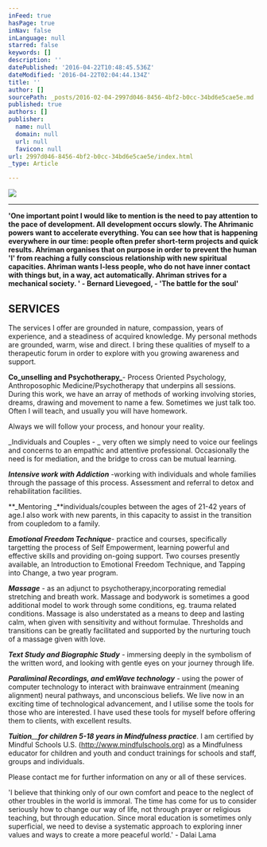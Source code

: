 ```yaml
---
inFeed: true
hasPage: true
inNav: false
inLanguage: null
starred: false
keywords: []
description: ''
datePublished: '2016-04-22T10:48:45.536Z'
dateModified: '2016-04-22T02:04:44.134Z'
title: ''
author: []
sourcePath: _posts/2016-02-04-2997d046-8456-4bf2-b0cc-34bd6e5cae5e.md
published: true
authors: []
publisher:
  name: null
  domain: null
  url: null
  favicon: null
url: 2997d046-8456-4bf2-b0cc-34bd6e5cae5e/index.html
_type: Article

---
```

![](https://the-grid-user-content.s3-us-west-2.amazonaws.com/74232932-7976-4185-92a0-900bc61090b5.jpg)

****

**'One important point I would like to mention is the need to pay attention to the pace of development. All development occurs slowly. The Ahrimanic powers want to accelerate everything. You can see how that is happening everywhere in our time: people often prefer short-term projects and quick results. Ahriman organises that on purpose in order to prevent the human 'I' from reaching a fully conscious relationship with new spiritual capacities. Ahriman wants I-less people, who do not have inner contact with things but, in a way, act automatically. Ahriman strives for a mechanical society. ' - Bernard Lievegoed, - 'The battle for the soul'**

## SERVICES 

The services I offer are grounded in nature, compassion, years of experience, and a steadiness of acquired knowledge. My personal methods are grounded, warm, wise and direct. I bring these qualities of myself to a therapeutic forum in order to explore with you growing awareness and support. 

**Co_unselling and Psychotherapy_**- Process Oriented Psychology, Anthroposophic Medicine/Psychotherapy that underpins all sessions. During this work, we have an array of methods of working involving stories, dreams, drawing and movement to name a few. Sometimes we just talk too. Often I will teach, and usually you will have homework. 

Always we will follow your process, and honour your reality. 

_Individuals and Couples - _ very often we simply need to voice our feelings and concerns to an empathic and attentive professional. Occasionally the need is for mediation, and the bridge to cross can be mutual learning. 

**_Intensive work with Addiction_** -working with individuals and whole families through the passage of this process. Assessment and referral to detox and rehabilitation facilities. 

**_Mentoring _**individuals/couples between the ages of 21-42 years of age.I also work with new parents, in this capacity to assist in the transition from coupledom to a family. 

**_Emotional Freedom Technique_**- practice and courses, specifically targetting the process of Self Empowerment, learning powerful and effective skills and providing on-going support. Two courses presently available, an Introduction to Emotional Freedom Technique, and Tapping into Change, a two year program. 

**_Massage_** - as an adjunct to psychotherapy,incorporating remedial stretching and breath work. Massage and bodywork is sometimes a good additional model to work through some conditions, eg. trauma related conditions. Massage is also understated as a means to deep and lasting calm, when given with sensitivity and without formulae. Thresholds and transitions can be greatly facilitated and supported by the nurturing touch of a massage given with love. 

**_Text Study and Biographic Study_** - immersing deeply in the symbolism of the written word, and looking with gentle eyes on your journey through life. 

**_Paraliminal Recordings, and emWave technology_** - using the power of computer technology to interact with brainwave entrainment (meaning alignment) neural pathways, and unconscious beliefs. We live now in an exciting time of technological advancement, and I utilise some the tools for those who are interested. I have used these tools for myself before offering them to clients, with excellent results. 

_**Tuition**__**for children 5-18 years in Mindfulness practice**_. I am certified by Mindful Schools U.S. (http://www.mindfulschools.org) as a Mindfulness educator for children and youth and conduct trainings for schools and staff, groups and individuals. 

Please contact me for further information on any or all of these services. 

'I believe that thinking only of our own comfort and peace to the neglect of other troubles in the world is immoral. The time has come for us to consider seriously how to change our way of life, not through prayer or religious teaching, but through education. Since moral education is sometimes only superficial, we need to devise a systematic approach to exploring inner values and ways to create a more peaceful world.' - Dalai Lama